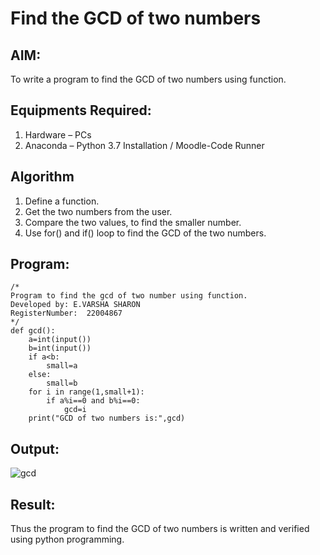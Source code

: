 # Find the GCD of two numbers

## AIM:
To write a program to find the GCD of two numbers using function.

## Equipments Required:
1. Hardware – PCs
2. Anaconda – Python 3.7 Installation / Moodle-Code Runner

## Algorithm
1. Define a function.
2. Get the two numbers from the user.
3. Compare the two values, to find the smaller number.
4. Use for() and if() loop to find the GCD of the two numbers.

## Program:
```
/*
Program to find the gcd of two number using function.
Developed by: E.VARSHA SHARON
RegisterNumber:  22004867
*/
def gcd():
    a=int(input())
    b=int(input())
    if a<b:
        small=a
    else:
        small=b
    for i in range(1,small+1):
        if a%i==0 and b%i==0:
            gcd=i
    print("GCD of two numbers is:",gcd)
```

## Output:
![gcd](https://user-images.githubusercontent.com/98278161/212604724-91dad4e8-366e-48dd-81fe-84203b192743.png)



## Result:
Thus the program to find the GCD of two numbers is written and verified using python programming.
